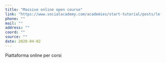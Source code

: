 ```yaml
---
title: "Massive online open course"
link: "https://www.socialacademy.com/academies/start-tutorial/posts/le-10-migliori-piattaforme-mooc-in-italiano-e-come-puoi-utilizzarle-per-la-tua-formazione"
phone: ""
mail: ""
address: ""
coord: ""
source: ""
date: 2020-04-02
---
```


Piattaforma online per corsi

